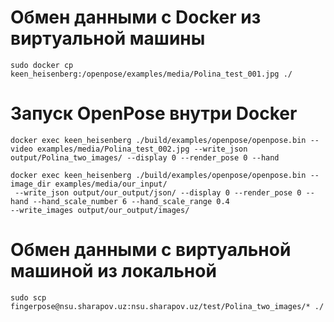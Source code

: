 # Обмен данными с Docker из виртуальной машины
```
sudo docker cp keen_heisenberg:/openpose/examples/media/Polina_test_001.jpg ./
```

# Запуск OpenPose внутри Docker
```
docker exec keen_heisenberg ./build/examples/openpose/openpose.bin --video examples/media/Polina_test_002.jpg --write_json output/Polina_two_images/ --display 0 --render_pose 0 --hand
```
```
docker exec keen_heisenberg ./build/examples/openpose/openpose.bin --image_dir examples/media/our_input/ 
 --write_json output/our_output/json/ --display 0 --render_pose 0 --hand --hand_scale_number 6 --hand_scale_range 0.4
--write_images output/our_output/images/
```

# Обмен данными с виртуальной машиной из локальной
```
sudo scp fingerpose@nsu.sharapov.uz:nsu.sharapov.uz/test/Polina_two_images/* ./
```
